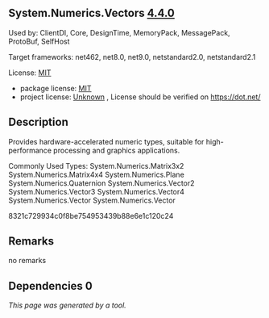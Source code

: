 System.Numerics.Vectors [4.4.0](https://www.nuget.org/packages/System.Numerics.Vectors/4.4.0)
--------------------

Used by: ClientDI, Core, DesignTime, MemoryPack, MessagePack, ProtoBuf, SelfHost

Target frameworks: net462, net8.0, net9.0, netstandard2.0, netstandard2.1

License: [MIT](../../../../licenses/mit) 

- package license: [MIT](https://github.com/dotnet/corefx/blob/master/LICENSE.TXT) 
- project license: [Unknown](https://dot.net/) , License should be verified on https://dot.net/

Description
-----------
Provides hardware-accelerated numeric types, suitable for high-performance processing and graphics applications.

Commonly Used Types:
System.Numerics.Matrix3x2
System.Numerics.Matrix4x4
System.Numerics.Plane
System.Numerics.Quaternion
System.Numerics.Vector2
System.Numerics.Vector3
System.Numerics.Vector4
System.Numerics.Vector
System.Numerics.Vector<T>
 
8321c729934c0f8be754953439b88e6e1c120c24

Remarks
-----------
no remarks


Dependencies 0
-----------


*This page was generated by a tool.*